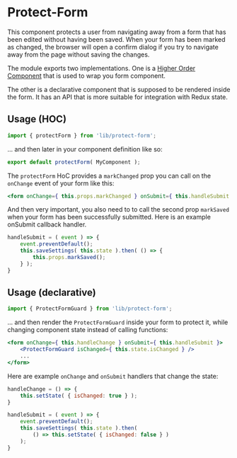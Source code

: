 # Protect-Form

This component protects a user from navigating away from a form that has been edited without having been saved. When your form has been marked as changed, the browser will open a confirm dialog if you try to navigate away from the page without saving the changes.

The module exports two implementations. One is a
[Higher Order Component](https://medium.com/@dan_abramov/mixins-are-dead-long-live-higher-order-components-94a0d2f9e750)
that is used to wrap you form component.

The other is a declarative component that is supposed to be rendered inside the form. It
has an API that is more suitable for integration with Redux state.

## Usage (HOC)

```js
import { protectForm } from 'lib/protect-form';
```

... and then later in your component definition like so:

```js
export default protectForm( MyComponent );
```

The `protectForm` HoC provides a `markChanged` prop you can call on the `onChange` event of your form like this:

```jsx
<form onChange={ this.props.markChanged } onSubmit={ this.handleSubmit }>
```

And then very important, you also need to to call the second prop `markSaved` when your form has been successfully submitted. Here is an example onSubmit callback handler.

```js
handleSubmit = ( event ) => {
    event.preventDefault();
    this.saveSettings( this.state ).then( () => {
        this.props.markSaved();
    } );
}
```

## Usage (declarative)

```js
import { ProtectFormGuard } from 'lib/protect-form';
```

... and then render the `ProtectFormGuard` inside your form to protect it, while changing
component state instead of calling functions:

```jsx
<form onChange={ this.handleChange } onSubmit={ this.handleSubmit }>
    <ProtectFormGuard isChanged={ this.state.isChanged } />
    ...
</form>
```

Here are example `onChange` and `onSubmit` handlers that change the state:

```js
handleChange = () => {
    this.setState( { isChanged: true } );
}

handleSubmit = ( event ) => {
    event.preventDefault();
    this.saveSettings( this.state ).then(
        () => this.setState( { isChanged: false } )
    );
}
```
